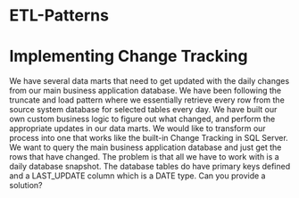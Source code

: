 # ETL-Patterns

# Implementing Change Tracking 
We have several data marts that need to get updated with the daily changes from our main business application database. We have been following the truncate and load pattern where we essentially retrieve every row from the source system database for selected tables every day. We have built our own custom business logic to figure out what changed, and perform the appropriate updates in our data marts. We would like to transform our process into one that works like the built-in Change Tracking in SQL Server. We want to query the main business application database and just get the rows that have changed. The problem is that all we have to work with is a daily database snapshot. The database tables do have primary keys defined and a LAST_UPDATE column which is a DATE type. Can you provide a solution?
